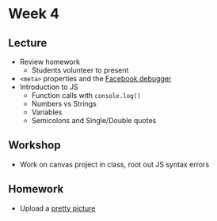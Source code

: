 # Week 4

## Lecture

- Review homework
  - Students volunteer to present
- `<meta>` properties and the [Facebook debugger](https://developers.facebook.com/tools/debug/sharing)
- Introduction to JS
  - Function calls with `console.log()`
  - Numbers vs Strings
  - Variables
  - Semicolons and Single/Double quotes

## Workshop

- Work on canvas project in class, root out JS syntax errors

## Homework

- Upload a [pretty picture](/homework/canvas)
